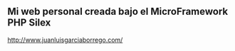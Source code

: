 Mi web personal creada bajo el MicroFramework PHP Silex
--------------------------------------------------------

http://www.juanluisgarciaborrego.com/